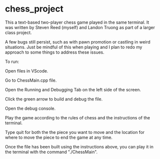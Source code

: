 # chess_project
This a text-based two-player chess game played in the same terminal.
It was written by Steven Reed (myself) and Landon Truong as part of a larger class project.

A few bugs still persist, such as with pawn promotion or castling in weird situations. Just be mindful of this when playing and I plan to redo my approach to some things to address these issues.

To run:


Open files in VScode.


Go to ChessMain.cpp file.

Open the Running and Debugging Tab on the left side of the screen.

Click the green arrow to build and debug the file. 

Open the debug console.

Play the game according to the rules of chess and the instructions of the terminal.

Type quit for both the the piece you want to move and the location for where to move the piece to end the game at any time.

Once the file has been built using the instructions above, you can play it in the terminal with the command "./ChessMain".
